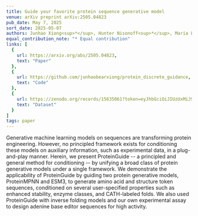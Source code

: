 ```yaml
---
title: Guide your favorite protein sequence generative model
venue: arXiv preprint arXiv:2505.04823
pub_date: May 7, 2025
sort_date: 2025-05-07
authors: Junhao Xiong<sup>*</sup>, Hunter Nisonoff<sup>*</sup>, Maria Lukarska<sup>*</sup>, <u>Ishan Gaur<sup>*</sup></u>, Luke M Oltrogge, David F Savage, Jennifer Listgarten
equal_contribution_note: "* Equal contribution"
links: [
  {
    url: https://arxiv.org/abs/2505.04823,
    text: "Paper"
  },
  {
    url: https://github.com/junhaobearxiong/protein_discrete_guidance,
    text: "Code"
  },
  {
    url: https://zenodo.org/records/15635061?token=eyJhbGciOiJIUzUxMiJ9.eyJpZCI6ImMzY2FlYTM4LWFlMzAtNDllMy1iOTE1LTJiYmRkNDVmZDQxMSIsImRhdGEiOnt9LCJyYW5kb20iOiJlZTY4NDVmNGQ5NWFiM2MxYmI0YjRmODJiOTJhYTE3MCJ9.VNKn_YoWTdp0QMDMUWcNaWOhyxYo-HwpFHYDXwfaYCMI6Gycg_xcwox216VlFFp6C584MYJ3jwItPvHW7ERlQw,
    text: "Dataset"
  }
]
tags: paper
---
```

Generative machine learning models on sequences are transforming protein engineering. However, no principled framework exists for conditioning these models on auxiliary information, such as experimental data, in a plug-and-play manner. Herein, we present ProteinGuide -- a principled and general method for conditioning -- by unifying a broad class of protein generative models under a single framework. We demonstrate the applicability of ProteinGuide by guiding two protein generative models, ProteinMPNN and ESM3, to generate amino acid and structure token sequences, conditioned on several user-specified properties such as enhanced stability, enzyme classes, and CATH-labeled folds. We also used ProteinGuide with inverse folding models and our own experimental assay to design adenine base editor sequences for high activity.
